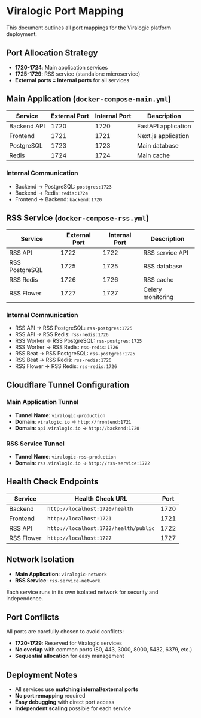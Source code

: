 # Viralogic Port Mapping

This document outlines all port mappings for the Viralogic platform deployment.

## Port Allocation Strategy

- **1720-1724**: Main application services
- **1725-1729**: RSS service (standalone microservice)
- **External ports = Internal ports** for all services

## Main Application (`docker-compose-main.yml`)

| Service | External Port | Internal Port | Description |
|---------|---------------|---------------|-------------|
| Backend API | 1720 | 1720 | FastAPI application |
| Frontend | 1721 | 1721 | Next.js application |
| PostgreSQL | 1723 | 1723 | Main database |
| Redis | 1724 | 1724 | Main cache |

### Internal Communication
- Backend → PostgreSQL: `postgres:1723`
- Backend → Redis: `redis:1724`
- Frontend → Backend: `backend:1720`

## RSS Service (`docker-compose-rss.yml`)

| Service | External Port | Internal Port | Description |
|---------|---------------|---------------|-------------|
| RSS API | 1722 | 1722 | RSS service API |
| RSS PostgreSQL | 1725 | 1725 | RSS database |
| RSS Redis | 1726 | 1726 | RSS cache |
| RSS Flower | 1727 | 1727 | Celery monitoring |

### Internal Communication
- RSS API → RSS PostgreSQL: `rss-postgres:1725`
- RSS API → RSS Redis: `rss-redis:1726`
- RSS Worker → RSS PostgreSQL: `rss-postgres:1725`
- RSS Worker → RSS Redis: `rss-redis:1726`
- RSS Beat → RSS PostgreSQL: `rss-postgres:1725`
- RSS Beat → RSS Redis: `rss-redis:1726`
- RSS Flower → RSS Redis: `rss-redis:1726`

## Cloudflare Tunnel Configuration

### Main Application Tunnel
- **Tunnel Name**: `viralogic-production`
- **Domain**: `viralogic.io` → `http://frontend:1721`
- **Domain**: `api.viralogic.io` → `http://backend:1720`

### RSS Service Tunnel
- **Tunnel Name**: `viralogic-rss-production`
- **Domain**: `rss.viralogic.io` → `http://rss-service:1722`

## Health Check Endpoints

| Service | Health Check URL | Port |
|---------|------------------|------|
| Backend | `http://localhost:1720/health` | 1720 |
| Frontend | `http://localhost:1721` | 1721 |
| RSS API | `http://localhost:1722/health/public` | 1722 |
| RSS Flower | `http://localhost:1727` | 1727 |

## Network Isolation

- **Main Application**: `viralogic-network`
- **RSS Service**: `rss-service-network`

Each service runs in its own isolated network for security and independence.

## Port Conflicts

All ports are carefully chosen to avoid conflicts:
- **1720-1729**: Reserved for Viralogic services
- **No overlap** with common ports (80, 443, 3000, 8000, 5432, 6379, etc.)
- **Sequential allocation** for easy management

## Deployment Notes

- All services use **matching internal/external ports**
- **No port remapping** required
- **Easy debugging** with direct port access
- **Independent scaling** possible for each service
